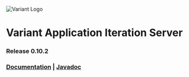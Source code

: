 ![Variant Logo](http://www.getvariant.com/wp-content/uploads/2016/07/VariantLogoSquare-100.png)

# Variant Application Iteration Server
### Release 0.10.2

### [Documentation](https://www.getvariant.com/resources/docs) | [Javadoc](https://getvariant.github.io/variant-java-servlet-adapter/)



